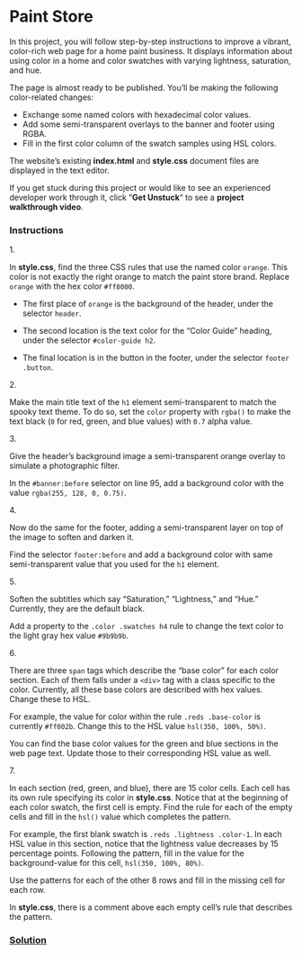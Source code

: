 # Paint Store

In this project, you will follow step-by-step instructions to improve a
vibrant, color-rich web page for a home paint business. It displays
information about using color in a home and color swatches with varying
lightness, saturation, and hue.

The page is almost ready to be published. You’ll be making the following
color-related changes:

- Exchange some named colors with hexadecimal color values.
- Add some semi-transparent overlays to the banner and footer using
  RGBA.
- Fill in the first color column of the swatch samples using HSL colors.

The website’s existing **index.html** and **style.css** document files
are displayed in the text editor.

If you get stuck during this project or would like to see an experienced
developer work through it, click “**Get Unstuck**“ to see a **project
walkthrough video**.

### Instructions

1\.

In **style.css**, find the three CSS rules that use the named color
`orange`. This color is not exactly the right orange to match the paint
store brand. Replace `orange` with the hex color `#ff8000`.

- The first place of `orange` is the background of the header, under the
  selector `header`.

- The second location is the text color for the “Color Guide” heading,
  under the selector `#color-guide h2`.

- The final location is in the button in the footer, under the selector
  `footer .button`.

2\.

Make the main title text of the `h1` element semi-transparent to match
the spooky text theme. To do so, set the `color` property with `rgba()`
to make the text black (`0` for red, green, and blue values) with `0.7`
alpha value.

3\.

Give the header’s background image a semi-transparent orange overlay to
simulate a photographic filter.

In the `#banner:before` selector on line 95, add a background color with
the value `rgba(255, 128, 0, 0.75)`.

4\.

Now do the same for the footer, adding a semi-transparent layer on top
of the image to soften and darken it.

Find the selector `footer:before` and add a background color with same
semi-transparent value that you used for the `h1` element.

5\.

Soften the subtitles which say “Saturation,” “Lightness,” and “Hue.”
Currently, they are the default black.

Add a property to the `.color .swatches h4` rule to change the text
color to the light gray hex value `#9b9b9b`.

6\.

There are three `span` tags which describe the “base color” for each
color section. Each of them falls under a `<div>` tag with a class
specific to the color. Currently, all these base colors are described
with hex values. Change these to HSL.

For example, the value for color within the rule `.reds .base-color` is
currently `#ff002b`. Change this to the HSL value `hsl(350, 100%, 50%)`.

You can find the base color values for the green and blue sections in
the web page text. Update those to their corresponding HSL value as
well.

7\.

In each section (red, green, and blue), there are 15 color cells. Each
cell has its own rule specifying its color in **style.css**. Notice that
at the beginning of each color swatch, the first cell is empty. Find the
rule for each of the empty cells and fill in the `hsl()` value which
completes the pattern.

For example, the first blank swatch is `.reds .lightness .color-1`. In
each HSL value in this section, notice that the lightness value
decreases by 15 percentage points. Following the pattern, fill in the
value for the background-value for this cell, `hsl(350, 100%, 80%)`.

Use the patterns for each of the other 8 rows and fill in the missing
cell for each row.

In **style.css**, there is a comment above each empty cell’s rule that
describes the pattern.

### [Solution](https://datttrian.github.io/full-stack-engineer/improved-styling-with-css/color-paint-store/index.html)
